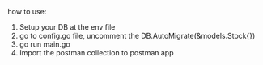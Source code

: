 how to use:
1. Setup your DB at the env file
2. go to config.go file, uncomment the DB.AutoMigrate(&models.Stock{})
3. go run main.go
4. Import the postman collection to postman app
